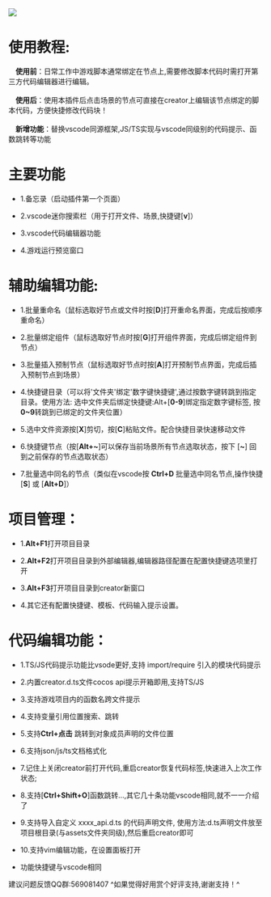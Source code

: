 <img src="https://timgsa.baidu.com/timg?image&quality=80&size=b9999_10000&sec=1603810272135&di=664bcb72c7f49fa14a0861d9cd0a3165&imgtype=0&src=http://img.php.cn/upload/article/000/000/041/5e3d20f3c6760739.jpg">

# 使用教程:
  **使用前**：日常工作中游戏脚本通常绑定在节点上,需要修改脚本代码时需打开第三方代码编辑器进行编辑。</font><br><br>
  **使用后**：使用本插件后点击场景的节点可直接在creator上编辑该节点绑定的脚本代码，方便快捷修改代码块！</font><br><br>
  **新增功能**：替换vscode同源框架,JS/TS实现与vscode同级别的代码提示、函数跳转等功能</font><br>

# 主要功能
- 1.备忘录（启动插件第一个页面）

- 2.vscode迷你搜索栏（用于打开文件、场景,快捷键[**v**]）

- 3.vscode代码编辑器功能

- 4.游戏运行预览窗口


# 辅助编辑功能:
- 1.批量重命名（鼠标选取好节点或文件时按[**D**]打开重命名界面，完成后按顺序重命名）

- 2.批量绑定组件（鼠标选取好节点时按[**G**]打开组件界面，完成后绑定组件到节点）

- 3.批量插入预制节点（鼠标选取好节点时按[**A**]打开预制节点界面，完成后插入预制节点到场景）

- 4.快捷键目录（可以将'文件夹'绑定'数字键快捷键',通过按数字键转跳到指定目录。使用方法:
选中文件夹后绑定快捷键:Alt+[**0-9**]绑定指定数字键标签, 按**0~9**转跳到已绑定的文件夹位置）

- 5.选中文件资源按[**X**]剪切，按[**C**]粘贴文件。配合快捷目录快速移动文件

- 6.快捷键节点（按[**Alt+\~**]可以保存当前场景所有节点选取状态，按下 [**\~**] 回到之前保存的节点选取状态）

- 7.批量选中同名的节点（类似在vscode按 **Ctrl+D** 批量选中同名节点,操作快捷 [**S**] 或 [**Alt+D**]）

# 项目管理：
- 1.**Alt+F1**打开项目目录

- 2.**Alt+F2**打开项目目录到外部编辑器,编辑器路径配置在配置快捷键选项里打开

- 3.**Alt+F3**打开项目目录到creator新窗口

- 4.其它还有配置快捷键、模板、代码输入提示设置。


# 代码编辑功能：

- 1.TS/JS代码提示功能比vsode更好,支持 import/require 引入的模块代码提示

- 2.内置creator.d.ts文件cocos api提示开箱即用,支持TS/JS

- 3.支持游戏项目内的函数名跨文件提示

- 4.支持变量引用位置搜索、跳转

- 5.支持**Ctrl+点击** 跳转到对象成员声明的文件位置

- 6.支持json/js/ts文档格式化

- 7.记住上关闭creator前打开代码,重启creator恢复代码标签,快速进入上次工作状态;

- 8.支持[**Ctrl+Shift+O**]函数跳转...,其它几十条功能vscode相同,就不一一介绍了

- 9.支持导入自定义 xxxx_api.d.ts 的代码声明文件,
 使用方法:d.ts声明文件放至项目根目录(与assets文件夹同级),然后重启creator即可

- 10.支持vim编辑功能，在设置面板打开

- 功能快捷键与vscode相同

建议问题反馈QQ群:569081407
^如果觉得好用赏个好评支持,谢谢支持！^
